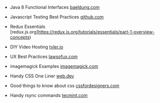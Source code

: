 - Java 8 Functional Interfaces
  [baeldung.com](https://www.baeldung.com/java-8-functional-interfaces)

- Javascript Testing Best Practices
  [github.com](https://github.com/goldbergyoni/javascript-testing-best-practices)

- Redux Essentials
  [redux.js.org]https://redux.js.org/tutorials/essentials/part-1-overview-concepts)

- DIY Video Hosting
  [tyler.io](https://tyler.io/diy-video-hosting/)

- UX Best Practices
  [lawsofux.com](https://lawsofux.com/)

- imagemagick Examples
  [imagemagick.com](http://www.imagemagick.org/Usage/)

- Handy CSS One Liner
  [web.dev](https://web.dev/one-line-layouts/)

- Good things to know about css
  [cssfordesigners.com](https://cssfordesigners.com/articles/things-i-wish-id-known-about-css)

- Handy rsync commands
  [tecmint.com](https://www.tecmint.com/rsync-local-remote-file-synchronization-commands/)
